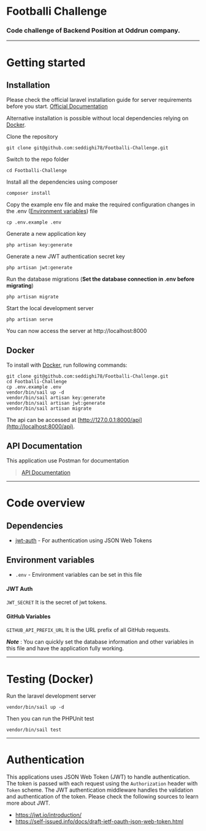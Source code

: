 # Footballi Challenge

### Code challenge of Backend Position at Oddrun company.

----------

# Getting started

## Installation

Please check the official laravel installation guide for server requirements before you start. [Official Documentation](https://laravel.com/docs/8.x/installation)

Alternative installation is possible without local dependencies relying on [Docker](#docker).

Clone the repository

    git clone git@github.com:seddighi78/Footballi-Challenge.git

Switch to the repo folder

    cd Footballi-Challenge

Install all the dependencies using composer

    composer install

Copy the example env file and make the required configuration changes in the .env ([Environment variables](#environment-variables)) file

    cp .env.example .env

Generate a new application key

    php artisan key:generate

Generate a new JWT authentication secret key

    php artisan jwt:generate

Run the database migrations (**Set the database connection in .env before migrating**)

    php artisan migrate

Start the local development server

    php artisan serve

You can now access the server at http://localhost:8000

## Docker

To install with [Docker](https://www.docker.com), run following commands:

```
git clone git@github.com:seddighi78/Footballi-Challenge.git
cd Footballi-Challenge
cp .env.example .env
vendor/bin/sail up -d
vendor/bin/sail artisan key:generate
vendor/bin/sail artisan jwt:generate
vendor/bin/sail artisan migrate
```

The api can be accessed at [http://127.0.0.1:8000/api](http://localhost:8000/api).

## API Documentation

This application use Postman for documentation

> [API Documentation](https://documenter.getpostman.com/view/2161256/UUy66QMS)

----------

# Code overview

## Dependencies

- [jwt-auth](https://github.com/tymondesigns/jwt-auth) - For authentication using JSON Web Tokens


## Environment variables

- `.env` - Environment variables can be set in this file

#### JWT Auth
`JWT_SECRET` It is the secret of jwt tokens.

#### GitHub Variables
`GITHUB_API_PREFIX_URL` It is the URL prefix of all GitHub requests.


***Note*** : You can quickly set the database information and other variables in this file and have the application fully working.

----------

# Testing (Docker)

Run the laravel development server

    vendor/bin/sail up -d

Then you can run the PHPUnit test

    vendor/bin/sail test

----------

# Authentication

This applications uses JSON Web Token (JWT) to handle authentication. The token is passed with each request using the `Authorization` header with `Token` scheme. The JWT authentication middleware handles the validation and authentication of the token. Please check the following sources to learn more about JWT.

- https://jwt.io/introduction/
- https://self-issued.info/docs/draft-ietf-oauth-json-web-token.html
